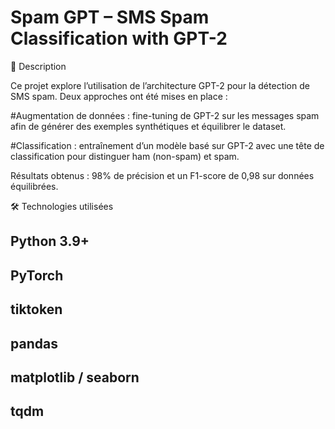 # Spam GPT – SMS Spam Classification with GPT-2
📖 Description

Ce projet explore l’utilisation de l’architecture GPT-2 pour la détection de SMS spam.
Deux approches ont été mises en place :

#Augmentation de données : fine-tuning de GPT-2 sur les messages spam afin de générer des exemples synthétiques et équilibrer le dataset.

#Classification : entraînement d’un modèle basé sur GPT-2 avec une tête de classification pour distinguer ham (non-spam) et spam.

Résultats obtenus : 98% de précision et un F1-score de 0,98 sur données équilibrées.

🛠️ Technologies utilisées

## Python 3.9+

## PyTorch

## tiktoken

## pandas

## matplotlib / seaborn

## tqdm

